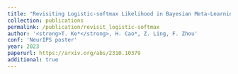 ```yaml
---
title: "Revisiting Logistic-softmax Likelihood in Bayesian Meta-Learning for Few-Shot Classification"
collection: publications
permalink: /publication/revisit_logistic-softmax
author: '<strong>T. Ke*</strong>, H. Cao*, Z. Ling, F. Zhou'
conf: 'NeurIPS poster'
year: 2023
paperurl: https://arxiv.org/abs/2310.10379
additional: true
---
```

